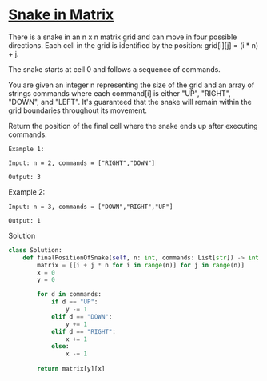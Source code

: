 # [Snake in Matrix](https://leetcode.com/problems/snake-in-matrix/description/)

There is a snake in an n x n matrix grid and can move in four possible directions. Each cell in the grid is identified by the position: grid[i][j] = (i * n) + j.

The snake starts at cell 0 and follows a sequence of commands.

You are given an integer n representing the size of the grid and an array of strings commands where each command[i] is either "UP", "RIGHT", "DOWN", and "LEFT". It's guaranteed that the snake will remain within the grid boundaries throughout its movement.

Return the position of the final cell where the snake ends up after executing commands.
```
Example 1:

Input: n = 2, commands = ["RIGHT","DOWN"]

Output: 3
```
Example 2:
```
Input: n = 3, commands = ["DOWN","RIGHT","UP"]

Output: 1
```
Solution
```python
class Solution:
    def finalPositionOfSnake(self, n: int, commands: List[str]) -> int:
        matrix = [[i + j * n for i in range(n)] for j in range(n)]
        x = 0
        y = 0

        for d in commands:
            if d == "UP":
                y -= 1
            elif d == "DOWN":
                y += 1
            elif d == "RIGHT":
                x += 1
            else:
                x -= 1
                
        return matrix[y][x]
```

 